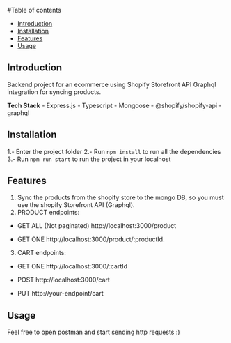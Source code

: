 
#Table of contents
- [Introduction](#introduction)
- [Installation](#installation)
- [Features](#features)
- [Usage](#usage)



## Introduction

Backend project for an ecommerce using Shopify Storefront API Graphql integration for syncing products.

**Tech Stack**
    - Express.js
    - Typescript
    - Mongoose
    - @shopify/shopify-api
    - graphql
  



## Installation

1.-  Enter the project folder
2.- Run `npm install` to run all the dependencies
3.- Run `npm run start` to run the project in your localhost

## Features

1. Sync the products from the shopify store to the mongo DB, so you must use the shopify
Storefront API (Graphql).
2. PRODUCT endpoints:
- GET ALL (Not paginated) http://localhost:3000/product

- GET ONE http://localhost:3000/product/:productId.

3. CART endpoints:
   
- GET ONE http://localhost:3000/:cartId

- POST http://localhost:3000/cart


- PUT http://your-endpoint/cart


## Usage 

Feel free to open postman and start sending http requests :)

